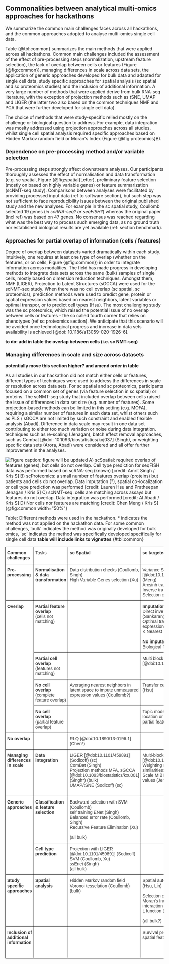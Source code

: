 ## Commonalities between analytical multi-omics approaches for hackathons

We summarize the common main challenges faces across all hackathons, and the common approaches adopted to analyse multi-omics single cell data.

Table {@tbl:common} summarizes the main methods that were applied across all hackathons. Common main challenges included the assessment of the effect of pre-processing steps (normalization, upstream feature selection), the lack of overlap between cells or features (Figure {@fig:common}), managing differences in scale across data sets, the application of generic approaches developed for bulk data and adapted for single cell data, study specific approaches for spatial analysis (sc spatial and sc proteomics studies) and the inclusion of additional information. A very large number of methods that were applied derive from bulk RNA-seq literature, with the exception of projection methods such as tSNE, UMAP and LIGER (the latter two also based on the common techniques NMF and PCA that were further developed for single cell data).

The choice of methods that were study-specific relied mostly on the challenge or biological question to address. For example, data integration was moslty addressed using projection approaches across all studies, whilst single cell spatial analysis required specific approaches based on Hidden Markov random field or Moran's Index (Figure {@fig:proteomics}B).

<!--
 - **Table** describes method, foundation in the context of previous bulk and single cell literature, and technology dependence
    - Attempts to tweak existing methods and challenges associated in hackathons
    - List methods that are either technology dependent (e.g. spatial) vs universal and how to choose them
-->

### Dependence on pre-processing method and/or variable selection
Pre-processing steps strongly affect downstream analyses. Our participants thoroughly assessed the effect of normalisation and data transformation (e.g. sc spatial, Figure {@fig:spatial}Letter), preliminary feature selection (mostly on based on highly variable genes) or feature summarization (scNMT-seq study). Comparisons between analyses were facilitated by providing processed input data (ref to software section), but such step was not sufficient to face reproducibility issues between the original published study and the new analyses. For example in the sc spatial study, Coullomb selected 19 genes (*in scRNA-seq? or seqFISH?*) whereas the original paper (incl ref) was based on 47 genes. No consensus was reached regarding what was the best way to process such emerging data, as no ground truth nor established biological results are yet available (ref: section benchmark).


### Approaches for partial overlap of information (cells / features)
Degree of overlap between datasets varied dramatically within each study. Intuitively, one requires at least one type of overlap (whether on the features, or on cells, Figure {@fig:common}) in order to integrate information across modalities. The field has made progress in developing methods to integrate data sets across the same (bulk) samples of single cells, mostly based on dimension reduction techniques. Amongst them, NMF (LIGER), Projection to Latent Structures (sGCCA) were used for the scNMT-seq study. When there was no cell overlap (sc spatial, sc proteomics), prediction methods were used to predict gene, protein or spatial expression values based on nearest neighbors, latent variables or optimal transpor, or to predict cell types (Hsu). The most challenging study was the sc proteomics, which raised the potential issue of no overlap between cells or features - the so called fourth corner that relies on phenotypes (ref sc proteomics section). We anticipate that this scenario will be avoided once technological progress and increase in data sets availability is achieved [@doi: 10.1186/s13059-020-1926-6]. 

**to do: add in table the overlap between cells (i.e. sc NMT-seq)**

<!--
- Overlap in each study
  - seqFish: same features but not cells; scProt: same proteins, not cells but similar patients; scNMT-seq: same cells but not features
  - How it was solved (Table)
- Anchoring information across datasets or studies is needed (Figure)
- Incorporation of existing biological knowledge
  - ‘From discovery to detection’ (Meuleman + debrief), time is ripe to include more knowledge in our data driven approaches
- Challenge: Partial cell overlap (but no features matching) and No overlap were not addressed
-->

### Managing differences in scale and size across datasets
**potentially move this section higher? and amend order in table**

As all studies in our hackathon did not match either cells or features, different types of techniques were used to address the differences in scale or resolution across data sets. For sc spatial and sc proteomics, participants focused on a common set of genes (via feature selection in sc spatial) or proteins. The scNMT-seq study that included overlap between cells raised the issue of differences in data set size (e.g. number of features). Some projection-based methods can be limited in this setting (e.g. MOFA), requiring a similar number of features in each data set, whilst others such as PLS / sGCCA are not limited by such constraint and enabled flexible analysis (Abadi). Difference in data scale may result in one data set contributing to either too much variation or noise during data integration. techniques such as re-scaling (Jenagan), batch effect removal approaches, such as Combat [@doi: 10.1093/biostatistics/kxj037] (Singh), or weighting specific data sets (Arora, Abadi) were considered and all offer further improvement in the analyses.


![Figure caption: **figure will be updated**
A) scSpatial: required overlap of features (genes), but cells do not overlap. Cell type prediction for seqFISH data was performed based on scRNA-seq (known) [credit: Amrit Singh / Kris S]
B) scProteomics: a small number of features overlap (proteins) but patients and cells do not overlap. Data imputation (?), spatial co-localization or cell type prediction was performed   [credit: Lauren Hsu and Pratheepan Jenagan / Kris S]
C) scNMT-seq: cells are matching across assays but features do not overlap. Data integration was performed [credit: Al Abadi / Kris S]
D) Nor cells nor features are matching  [credit: Chen Meng / Kris S]](images/summary_fig_person.png){@fig:common width="50%"}


Table: Different methods were used in the hackathon. * indicates the method was not applied on the hackathon data. For some common challenges, ‘bulk’ indicates the method was originally developed for bulk omics, 'sc’ indicates the method was specifically developed specifically for single cell data **table will include links to vignettes** {#tbl:common}

<style type="text/css">
.tg  {border-collapse:collapse;border-spacing:0;}
.tg td{border-color:black;border-style:solid;border-width:1px;font-family:Arial, sans-serif;font-size:14px;
  overflow:hidden;padding:10px 5px;word-break:normal;}
.tg th{border-color:black;border-style:solid;border-width:1px;font-family:Arial, sans-serif;font-size:14px;
  font-weight:normal;overflow:hidden;padding:10px 5px;word-break:normal;}
.tg .tg-c8qn{background-color:#ffffff;color:#333333;font-weight:bold;text-align:left;vertical-align:top}
.tg .tg-7euo{background-color:#ffffff;color:#333333;text-align:left;vertical-align:top}
</style>
<table class="tg">
<thead>
  <tr>
    <th class="tg-c8qn"><span style="font-weight:700;font-style:normal;text-decoration:none">Common challenges</span></th>
    <th class="tg-7euo"><span style="font-weight:400;font-style:normal;text-decoration:none">Tasks</span></th>
    <th class="tg-c8qn"><span style="font-weight:700;font-style:normal;text-decoration:none">sc Spatial</span></th>
    <th class="tg-c8qn"><span style="font-weight:700;font-style:normal;text-decoration:none">sc targeted proteomics</span></th>
    <th class="tg-c8qn"><span style="font-weight:700;font-style:normal;text-decoration:none">sc NMT-seq</span></th>
  </tr>
</thead>
<tbody>
  <tr>
    <td class="tg-7euo"><span style="font-weight:700;font-style:normal;text-decoration:none">Pre-processing </span></td>
    <td class="tg-7euo"><span style="font-weight:700;font-style:normal;text-decoration:none">Normalisation & data transformation</span></td>
    <td class="tg-7euo"><span style="font-weight:400;font-style:normal;text-decoration:none">Data distribution checks (Coullomb, Singh)</span><br><span style="font-weight:400;font-style:normal;text-decoration:none">High Variable Genes selection (Xu)</span></td>
    <td class="tg-7euo"><span style="font-weight:400;font-style:normal;text-decoration:none">Variance Stabilization Normalisation [@doi:10.1093/bioinformatics/18.suppl_1.s96] (Meng)</span><br>
     <span style="font-weight:400;font-style:normal;text-decoration:none">Arcsinh transformation  (Jeganathan).</span><br>
     <span style="font-weight:400;font-style:normal;text-decoration:none">Inverse transformation (Jenagan)</span><br>
     <span style="font-weight:400;font-style:normal;text-decoration:none">Selection of patients (Jenagan)</span></td>
    <td class="tg-7euo"><span style="font-weight:400;font-style:normal;text-decoration:none">Summaries of DNA measurements (input data provided in hackathon)</span><br></td>
  </tr>
  <tr>
    <td class="tg-c8qn" rowspan="4"><span style="font-weight:700;font-style:normal;text-decoration:none">Overlap</span></td>
    <td class="tg-c8qn">
     <span style="font-weight:700;font-style:normal;text-decoration:none">Partial feature overlap <br></span>
     <span style="font-weight:400;font-style:normal;text-decoration:none">(cells not matching)</span></td>
    <td class="tg-7euo"></td>
    <td class="tg-c8qn">
     <span style="font-weight:700;font-style:normal;text-decoration:none">Imputation: </span><br>
     <span style="font-weight:400;font-style:normal;text-decoration:none">Direct inversion with latent variables (Sankaran)</span><br>
     <span style="font-weight:400;font-style:normal;text-decoration:none">Optimal transport to predict protein expression (Lin)</span><br>
     <span style="font-weight:400;font-style:normal;text-decoration:none">K Nearest Neighbor averaging (Jenathan*)</span><br><br>
     <span style="font-weight:700;font-style:normal;text-decoration:none">No imputation:</span><br>
     <span style="font-weight:400;font-style:normal;text-decoration:none">Biological Network Interaction (Foster*)</span>
   </td>
    <td class="tg-7euo"><span style="font-weight:400;font-style:normal;text-decoration:none"> </span><br></td>
 </tr>
  <tr>
    <td class="tg-c8qn"><span style="font-weight:700;font-style:normal;text-decoration:none">Partial cell overlap <br> </span>
     <span style="font-weight:400;font-style:normal;text-decoration:none">(features not matching)</span>
   </td>
    <td class="tg-7euo"></td>
    <td class="tg-7euo"><span style="font-weight:400;font-style:normal;text-decoration:none">Multi block PCA [@doi:10.18129/B9.bioc.mogsa] (Meng*)</span></td>
    <td class="tg-7euo"></td>
  </tr>
  <tr>
    <td class="tg-c8qn"><span style="font-weight:700;font-style:normal;text-decoration:none">No cell overlap </span><br>
     <span style="font-weight:400;font-style:normal;text-decoration:none"> (complete feature overlap)</span></td>
    <td class="tg-7euo"><span style="font-weight:400;font-style:normal;text-decoration:none">Averaging nearest neighbors in latent space to impute unmeasured expression values (Coullomb?)</span></td>
    <td class="tg-7euo">
     <span style="font-weight:400;font-style:normal;text-decoration:none">Transfer cell type label with Random Forest (Hsu)</span>
   </td>
    <td class="tg-7euo"><span style="font-weight:400;font-style:normal;text-decoration:none">LIGER [@doi:10.1101/459891] (Welch)</span></td>
  </tr>
 
   <tr>
    <td class="tg-c8qn"><span style="font-weight:700;font-style:normal;text-decoration:none">No cell overlap </span><br>
     <span style="font-weight:400;font-style:normal;text-decoration:none"> (partial feature overlap)</span></td>
    <td class="tg-7euo"></td>
    <td class="tg-7euo">
     <span style="font-weight:400;font-style:normal;text-decoration:none">Topic modelling to predict cell spatial co-location or spatial expression (Jenathan, partial feature overlap)</span><br>
 </td>
    <td class="tg-7euo"><span style="font-weight:400;font-style:normal;text-decoration:none"></span></td>
  </tr>
  <tr>
    <td class="tg-c8qn"><span style="font-weight:700;font-style:normal;text-decoration:none">No overlap </span></td>
    <td class="tg-7euo"></td>
    <td class="tg-7euo"><span style="font-weight:400;font-style:normal;text-decoration:none">RLQ [@doi:10.1890/13-0196.1] (Chen*)</span></td>
    <td class="tg-7euo"></td>
  </tr>
 
   <tr>
    <td class="tg-c8qn">
     <span style="font-weight:700;font-style:normal;text-decoration:none">Managing differences in scale</span><br></td>
    <td class="tg-7euo">
     <span style="font-weight:700;font-style:normal;text-decoration:none">Data integration</span></td>
    <td class="tg-7euo">
     <span style="font-weight:400;font-style:normal;text-decoration:none">LIGER [@doi:10.1101/459891] (Sodicoff) (sc)</span><br>
     <span style="font-weight:400;font-style:normal;text-decoration:none">ComBat (Singh)</span><br>
     <span style="font-weight:400;font-style:normal;text-decoration:none">Projection methods MFA, sGCCA [@doi:10.1093/biostatistics/kxu001] (Singh*) (bulk)</span><br>
     <span style="font-weight:400;font-style:normal;text-decoration:none">UMAP/tSNE (Sodicoff) (sc)</span>
 </td>
    <td class="tg-7euo">
     <span style="font-weight:400;font-style:normal;text-decoration:none">Multi-block PCA [@doi:10.18129/B9.bioc.mogsa]</span><br>
     <span style="font-weight:400;font-style:normal;text-decoration:none">Weighting matrices based on their similarities: STATIS, MFA (Chen*)(bulk)</span><br>
     <span style="font-weight:400;font-style:normal;text-decoration:none">Scale MIBI-TOF to the range of CyTOF values (Jenagan)</span></td>
    <td class="tg-7euo">
     <span style="font-weight:400;font-style:normal;text-decoration:none">LIGER [@doi:10.1101/459891] (Welch) (sc)</span><br>
     <span style="font-weight:400;font-style:normal;text-decoration:none">Projection method sGCCA [@doi:10.1093/biostatistics/kxu001](Abadi) (bulk)</span><br>
     <span style="font-weight:400;font-style:normal;text-decoration:none">Multi Omics Supervised Integrative Clustering with weights (Arora) (bulk)</span></td>
  </tr>
  
  <tr>
    <td class="tg-c8qn" rowspan="2">
     <span style="font-weight:700;font-style:normal;text-decoration:none">Generic approaches </span></td>
    <td class="tg-c8qn">
     <span style="font-weight:700;font-style:normal;text-decoration:none">Classification &amp; feature selection</span></td>
    <td class="tg-7euo">
     <span style="font-weight:400;font-style:normal;text-decoration:none">Backward selection with SVM (Coullomb)</span><br>
     <span style="font-weight:400;font-style:normal;text-decoration:none">self training ENet (Singh)</span><br>
     <span style="font-weight:400;font-style:normal;text-decoration:none">Balanced error rate (Coullomb, Singh)</span><br>
     <span style="font-weight:400;font-style:normal;text-decoration:none">Recursive Feature Elimination (Xu)</span><br><br>
     <span style="font-weight:400;font-style:normal;text-decoration:none">(all bulk)</span></td>
    <td class="tg-7euo"></td>
    <td class="tg-7euo">
     <span style="font-weight:400;font-style:normal;text-decoration:none">Multi Omics Supervised Integrative Clustering (Arora) (bulk)</span><br>
     <span style="font-weight:400;font-style:normal;text-decoration:none">Lasso penalization in regression-type models (bulk)</span><br></td>
  </tr>
  <tr>
    <td class="tg-c8qn"><span style="font-weight:700;font-style:normal;text-decoration:none">Cell type prediction</span></td>
    <td class="tg-7euo"><span style="font-weight:400;font-style:normal;text-decoration:none">Projection with LIGER [@doi:10.1101/459891] (Sodicoff)</span><br><span style="font-weight:400;font-style:normal;text-decoration:none">SVM (Coullomb, Xu)</span><br><span style="font-weight:400;font-style:normal;text-decoration:none">ssEnet (Singh) </span><br><span style="font-weight:400;font-style:normal;text-decoration:none">(all bulk)</span></td>
    <td class="tg-7euo"></td>
    <td class="tg-7euo"></td>
  </tr>
  
  <tr>
    <td class="tg-c8qn"><span style="font-weight:700;font-style:normal;text-decoration:none">Study specific approaches</span></td>
    <td class="tg-c8qn"><span style="font-weight:700;font-style:normal;text-decoration:none">Spatial analysis</span><br><br><br><br></td>
    <td class="tg-7euo"><span style="font-weight:400;font-style:normal;text-decoration:none">Hidden Markov random field </span><br><span style="font-weight:400;font-style:normal;text-decoration:none">Voronoi tesselation (Coullomb) (bulk)</span></td>
    <td class="tg-7euo"><span style="font-weight:400;font-style:normal;text-decoration:none">Spatial autocorrelation with Moran's Index (Hsu, Lin)</span><br><br><span style="font-weight:400;font-style:normal;text-decoration:none">Selection of spatial discriminative features:</span><br><span style="font-weight:400;font-style:normal;text-decoration:none">Moran's Index, NN correlation, Cell type</span><br><span style="font-weight:400;font-style:normal;text-decoration:none">interaction composition, </span><br><span style="font-weight:400;font-style:normal;text-decoration:none">L function (Lin)</span><br><br>
     <span style="font-weight:400;font-style:normal;text-decoration:none">(all bulk?)</span></td>
    <td class="tg-7euo"></td>
  </tr>
  
  <tr>
    <td class="tg-c8qn"><span style="font-weight:700;font-style:normal;text-decoration:none">Inclusion of additional information </span></td>
    <td class="tg-7euo"><span style="font-weight:400;font-style:normal;text-decoration:none"> </span></td>
    <td class="tg-7euo"></td>
    <td class="tg-7euo"><span style="font-weight:400;font-style:normal;text-decoration:none">Survival prediction: Cox regression based on spatial features (Lin)</span></td>
    <td class="tg-7euo"><span style="font-weight:400;font-style:normal;text-decoration:none">Include annotated hypersensitive sites index to anchor new/unseen data from DNase-seq, (sc)ATAC-seq, scNMT-seq, for </span><span style="font-weight:400;font-style:italic;text-decoration:none">de novo</span><span style="font-weight:400;font-style:normal;text-decoration:none"> peak calling (Meuleman*) (bulk)</span></td>
  </tr>
</tbody>
</table>
